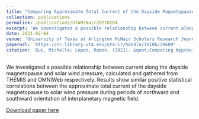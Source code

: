 ```yaml
---
title: "Comparing Approximate Total Current of the Dayside Magnetopause to Solar Wind Pressure"
collection: publications
permalink: /publications/UTAMcNair20210204
excerpt: 'We investigated a possible relationship between current along the dayside magnetopause and solar wind pressure, calculated and gathered from THEMIS and OMNIWeb respectively. Results show similar positive statistical correlations between the approximate total current of the dayside magnetopause to solar wind pressure during periods of northward and southward orientation of interplanetary magnetic field.'
date: 2021-02-04
venue: 'University of Texas at Arlington McNair Scholars Research Journal'
paperurl: 'https://rc.library.uta.edu/uta-ir/handle/10106/29689'
citation: 'Bui, Michelle; Lopez, Ramon. (2021). &quot;Comparing Approximate Total Current of the Dayside Magnetopause to Solar Wind Pressure.&quot; <i>University of Texas at Arlington McNair Scholars Research Journal</i>. 24.'
---
```

We investigated a possible relationship between current along the dayside magnetopause and solar wind pressure, calculated and gathered from THEMIS and OMNIWeb respectively. Results show similar positive statistical correlations between the approximate total current of the dayside magnetopause to solar wind pressure during periods of northward and southward orientation of interplanetary magnetic field.

[Download paper here](http://michellexbui.github.io/files/UTAMcNair20210204.pdf)

